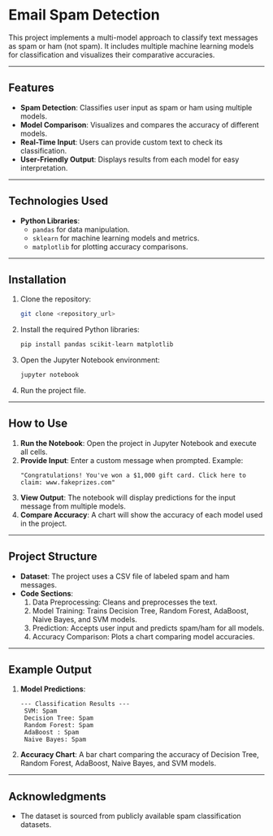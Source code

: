 # Email Spam Detection

This project implements a multi-model approach to classify text messages as spam or ham (not spam). It includes multiple machine learning models for classification and visualizes their comparative accuracies.

---

## Features
- **Spam Detection**: Classifies user input as spam or ham using multiple models.
- **Model Comparison**: Visualizes and compares the accuracy of different models.
- **Real-Time Input**: Users can provide custom text to check its classification.
- **User-Friendly Output**: Displays results from each model for easy interpretation.

---

## Technologies Used
- **Python Libraries**:
  - `pandas` for data manipulation.
  - `sklearn` for machine learning models and metrics.
  - `matplotlib` for plotting accuracy comparisons.

---

## Installation
1. Clone the repository:
   ```bash
   git clone <repository_url>
   ```
2. Install the required Python libraries:
   ```bash
   pip install pandas scikit-learn matplotlib
   ```
3. Open the Jupyter Notebook environment:
   ```bash
   jupyter notebook
   ```
4. Run the project file.

---

## How to Use
1. **Run the Notebook**: Open the project in Jupyter Notebook and execute all cells.
2. **Provide Input**: Enter a custom message when prompted. Example:
   ```
   "Congratulations! You've won a $1,000 gift card. Click here to claim: www.fakeprizes.com"
   ```
3. **View Output**: The notebook will display predictions for the input message from multiple models.
4. **Compare Accuracy**: A chart will show the accuracy of each model used in the project.

---

## Project Structure
- **Dataset**: The project uses a CSV file of labeled spam and ham messages.
- **Code Sections**:
  1. Data Preprocessing: Cleans and preprocesses the text.
  2. Model Training: Trains Decision Tree, Random Forest, AdaBoost, Naive Bayes, and SVM models.
  3. Prediction: Accepts user input and predicts spam/ham for all models.
  4. Accuracy Comparison: Plots a chart comparing model accuracies.

---

## Example Output
1. **Model Predictions**:
   ```plaintext
   --- Classification Results ---
    SVM: Spam
    Decision Tree: Spam
    Random Forest: Spam
    AdaBoost : Spam
    Naive Bayes: Spam
   ```
2. **Accuracy Chart**:
   A bar chart comparing the accuracy of Decision Tree, Random Forest, AdaBoost, Naive Bayes, and SVM models.

---

## Acknowledgments
- The dataset is sourced from publicly available spam classification datasets.

